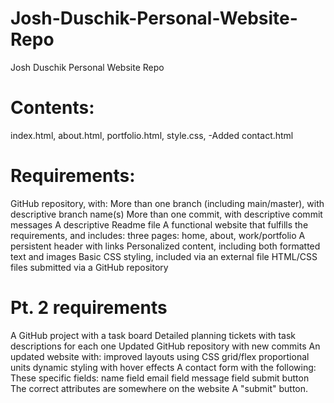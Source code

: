 # Josh-Duschik-Personal-Website-Repo

 Josh Duschik Personal Website Repo

# Contents: 

index.html, about.html, portfolio.html, style.css,
    -Added contact.html

# Requirements: 

GitHub repository, with:
More than one branch (including main/master), with descriptive branch name(s)
More than one commit, with descriptive commit messages
A descriptive Readme file
A functional website that fulfills the requirements, and includes:
three pages: home, about, work/portfolio
A persistent header with links
Personalized content, including both formatted text and images
Basic CSS styling, included via an external file
HTML/CSS files submitted via a GitHub repository

# Pt. 2 requirements

A GitHub project with a task board
Detailed planning tickets with task descriptions for each one
Updated GitHub repository with new commits
An updated website with:
improved layouts using CSS grid/flex
proportional units
dynamic styling with hover effects
A contact form with the following:
These specific fields:
name field
email field
message field
submit button
The correct attributes are somewhere on the website
A "submit" button.
